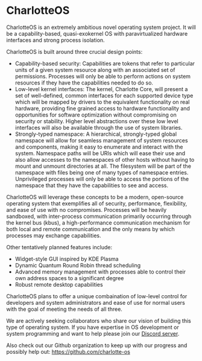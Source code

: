 # CharlotteOS

CharlotteOS is an extremely ambitious novel operating system project. It will be a capability-based, quasi-exokernel OS with paravirtualized hardware interfaces and strong process isolation.

CharlotteOS is built around three crucial design points:
- Capability-based security: Capabilities are tokens that refer to particular units of a given system resource along with an associated set of permissions. Processes will only be able to perform actions on system resources if they have the capabilities needed to do so.
- Low-level kernel interfaces: The kernel, Charlotte Core, will present a set of well-defined, common interfaces for each supported device type which will be mapped by drivers to the equivalent functionality on real hardware, providing fine grained access to hardware functionality and opportunities for software optimization without compromising on security or stability. Higher level abstractions over these low level interfaces will also be available through the use of system libraries. 
- Strongly-typed namespace: A hierarchical, strongly-typed global namespace will allow for seamless management of system resources and components, making it easy to enumerate and interact with the system. Namespace paths will be URIs which will ease their use and also allow accesses to the namespaces of other hosts without having to mount and unmount directories at all. The filesystem will be part of the namespace with files being one of many types of namespace entries. Unprivileged processes will only be able to access the portions of the namespace that they have the capabilities to see and access.

CharlotteOS will leverage these concepts to be a modern, open-source operating system that exemplifies all of security, performance, flexibility, and ease of use with no compromises. Processes will be heavily sandboxed, with inter-process communication primarily occurring through the kernel bus (kbus), a high-performance communication mechanism for both local and remote communication and the only means by which processes may exchange capabilities.

Other tentatively planned features include:
- Widget-style GUI inspired by KDE Plasma 
- Dynamic Quantum Round Robin thread scheduling 
- Advanced memory management with processes able to control their own address spaces to a significant degree
- Robust remote desktop capabilities
 
CharlotteOS plans to offer a unique combaination of low-level control for developers and system administrators and ease of use for normal users with the goal of meeting the needs of all three.

We are actively seeking collaborators who share our vision of building this type of operating system. If you have expertise in OS development or system programming and want to help please join our [Discord server](https://discord.gg/XPzJtqFVEe).

Also check out our Github organization to keep up with our progress and possibly help out:
https://github.com/charlotte-os
